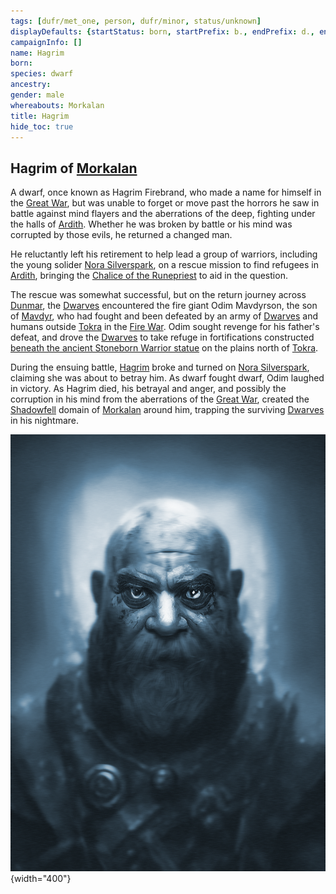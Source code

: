 ```yaml
---
tags: [dufr/met_one, person, dufr/minor, status/unknown]
displayDefaults: {startStatus: born, startPrefix: b., endPrefix: d., endStatus: died}
campaignInfo: []
name: Hagrim
born:
species: dwarf
ancestry:
gender: male
whereabouts: Morkalan
title: Hagrim
hide_toc: true
---
```


## Hagrim of [Morkalan](<../../cosmology/multiverse/echo-realms/shadowfell/morkalan.md>)

A dwarf, once known as Hagrim Firebrand, who made a name for himself in the [Great War](<../../events/1500s/great-war.md>), but was unable to forget or move past the horrors he saw in battle against mind flayers and the aberrations of the deep, fighting under the halls of [Ardith](<../../gazetteer/sentinel-range/dwarven-kingdoms/ardith.md>). Whether he was broken by battle or his mind was corrupted by those evils, he returned a changed man. 

He reluctantly left his retirement to help lead a group of warriors, including the young solider [Nora Silverspark](<./nora-silverspark.md>), on a rescue mission to find refugees in [Ardith](<../../gazetteer/sentinel-range/dwarven-kingdoms/ardith.md>), bringing the [Chalice of the Runepriest](<../../things/artifacts-of-power/chalice-of-the-runepriest.md>) to aid in the question. 

The rescue was somewhat successful, but on the return journey across [Dunmar](<../../gazetteer/greater-dunmar/realms/dunmar/dunmar.md>), the [Dwarves](<../../species/children-of-the-embodied-gods/dwarves/dwarves.md>) encountered the fire giant Odim Mavdyrson, the son of [Mavdyr](<../historical-figures/mavdyr.md>), who had fought and been defeated by an army of [Dwarves](<../../species/children-of-the-embodied-gods/dwarves/dwarves.md>) and humans outside [Tokra](<../../gazetteer/greater-dunmar/realms/dunmar/central-dunmar/tokra/tokra.md>) in the [Fire War](<../../events/1500s/fire-war.md>). Odim sought revenge for his father's defeat, and drove the [Dwarves](<../../species/children-of-the-embodied-gods/dwarves/dwarves.md>) to take refuge in fortifications constructed  [beneath the ancient Stoneborn Warrior statue](<../../gazetteer/greater-dunmar/dunmari-basin/stoneborn-statue-dungeon.md>) on the plains north of [Tokra](<../../gazetteer/greater-dunmar/realms/dunmar/central-dunmar/tokra/tokra.md>). 

During the ensuing battle, [Hagrim](<./hagrim.md>) broke and turned on [Nora Silverspark](<./nora-silverspark.md>), claiming she was about to betray him. As dwarf fought dwarf, Odim laughed in victory. As Hagrim died, his betrayal and anger, and possibly the corruption in his mind from the aberrations of the [Great War](<../../events/1500s/great-war.md>), created the [Shadowfell](<../../cosmology/multiverse/echo-realms/shadowfell/shadowfell.md>) domain of [Morkalan](<../../cosmology/multiverse/echo-realms/shadowfell/morkalan.md>) around him, trapping the surviving [Dwarves](<../../species/children-of-the-embodied-gods/dwarves/dwarves.md>) in his nightmare. 

![Hagrim Portrait](../../assets/hagrim-portrait.png){width="400"}